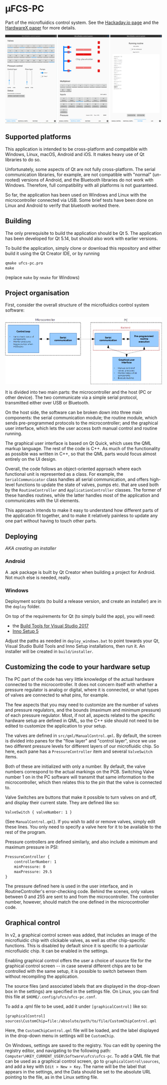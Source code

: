 # μFCS-PC

Part of the microfluidics control system. See the [Hackaday.io page](https://hackaday.io/project/27511-microfluidics-control-system) and the [HardwareX paper](https://www.sciencedirect.com/science/article/pii/S2468067218301147) for more details.

![Screenshot](./res/images/screenshots.png)

## Supported platforms

This application is intended to be cross-platform and compatible with Windows, Linux, macOS, Android and iOS. It makes heavy use of Qt libraries to do so.

Unfortunately, some aspects of Qt are not fully cross-platform. The serial communication libraries, for example, are not compatible with "normal" (un-rooted) versions of Android, and the Bluetooth libraries do not work with Windows. Therefore, full compatibility with all platforms is not guaranteed. 

So far, the application has been used on Windows and Linux with the microcontroller connected via USB. Some brief tests have been done on Linux and Android to verify that bluetooth worked there.


## Building

The only prerequisite to build the application should be Qt 5. The application has been developed for Qt 5.14, but should also work with earlier versions. 

To build the application, simply clone or download this repository and either build it using the Qt Creator IDE, or by running

    qmake ufcs-pc.pro
    make

(replace `make` by `nmake` for Windows)


## Project organisation

First, consider the overall structure of the microfluidics control system software:

![software block diagram](./res/software_blockdiagram.png)

It is divided into two main parts: the microcontroller and the host (PC or other device). The two communicate via a simple serial protocol, transmitted either over USB or Bluetooth.

On the host side, the software can be broken down into three main components: the serial communication module; the routine module, which sends pre-programmed protocols to the microcontroller; and the graphical user interface, which lets the user access both manual control and routine running.

The graphical user interface is based on Qt Quick, which uses the QML markup language. The rest of the code is C++. As much of the functionality as possible was written in C++, so that the QML parts would focus almost entirely on the UI design.

Overall, the code follows an object-oriented approach where each functional unit is represented as a class. For example, the `SerialCommunicator` class handles all serial communication, and offers high-level functions to update the state of valves, pumps etc. that are used both by the `RoutineController` and `ApplicationController` classes. The former of these handles routines, while the latter handles most of the application and communicates with the UI elements.

This approach intends to make it easy to understand how different parts of the application fit together, and to make it relatively painless to update any one part without having to touch other parts. 


## Deploying
_AKA creating an installer_

### Android
A .apk package is built by Qt Creator when building a project for Android. Not much else is needed, really.

### Windows
Deployment scripts (to build a release version, and create an installer) are in the `deploy` folder.

On top of the requirements for Qt (to simply build the app), you will need:

 - the [Build Tools for Visual Studio 2017](https://visualstudio.microsoft.com/downloads/#build-tools-for-visual-studio-2017)
 - [Inno Setup 5](http://jrsoftware.org/isdl.php#stable)


Adjust the paths as needed in `deploy_windows.bat` to point towards your Qt, Visual Studio Build Tools and Inno Setup installations, then run it. An installer will be created in `build/installer`.


## Customizing the code to your hardware setup

The PC part of the code has very little knowledge of the actual hardware connected to the microcontroller. It does not concern itself with whether a pressure regulator is analog or digital, where it is connected, or what types of valves are connected to what pins, for example.

The few aspects that you may need to customize are the number of valves and pressure regulators, and the bounds (maximum and minimum pressure) of each pressure regulator. Most, if not all, aspects related to the specific hardware setup are defined in QML, so the C++ side should not need to be edited to customize the application to your setup.

The valves are defined in `src/qml/ManualControl.qml`. By default, the screen is divided into panes for the "flow layer" and "control layer", since we use two different pressure levels for different layers of our microfluidic chip. So here, each pane has a `PressureController` item and several `ValveSwitch` items.

Both of these are initialized with only a number. By default, the valve numbers correspond to the actual markings on the PCB. Switching Valve number 1 on in the PC software will transmit that same information to the microcontroller, which then relates this to the pin that the valve is connected to.

Valve Switches are buttons that make it possible to turn valves on and off, and display their current state. They are defined like so:

    ValveSwitch { valveNumber: 1 }

(See `ManualControl.qml`). If you wish to add or remove valves, simply edit these lines. You only need to specify a valve here for it to be available to the rest of the program. 

Pressure controllers are defined similarly, and also include a minimum and maximum pressure in PSI:

    PressureController {
        controllerNumber: 1
        minPressure: 0
        maxPressure: 29.5
    }

The pressure defined here is used in the user interface, and in RoutineController's error-checking code. Behind the scenes, only values between 0 and 255 are sent to and from the microcontroller. The controller number, however, should match the one defined in the microcontroller code.

## Graphical control
In v2, a graphical control screen was added, that includes an image of the microfluidic chip with clickable valves, as well as other chip-specific functions. This is disabled by default since it is specific to a particular microfluidic chip. It can be enabled in the settings.

Enabling graphical control offers the user a choice of source file for the graphical control screen -- in case several different chips are to be controlled with the same setup, it is possible to switch between them without recompiling the application.

The source files (and associated labels that are displayed in the drop-down box in the settings) are specified in the settings file. On Linux, you can find this file at `$HOME/.config/ufcs/ufcs-pc.conf`.
 
To add a .qml file to be used, add it under `[graphicalControl]` like so:

    [graphicalControl]
    sources\CustomChip=file:/absolute/path/to/file/CustomChipControl.qml

Here, the `CustomChipControl.qml` file will be loaded, and the label displayed in the drop-down menu in settings will be `CustomChip`.

On Windows, settings are saved to the registry. You can edit by opening the registry editor, and navigating to the following path: `Computer\HKEY_CURRENT_USER\Software\ufcs\ufcs-pc`. To add a QML file that can be used as a graphical control screen, go to `graphicalControl\sources`, and add a key with `Edit > New > Key`. The name will be the label that appears in the settings, and the Data should be set to the absolute URL pointing to the file, as in the Linux setting file.
